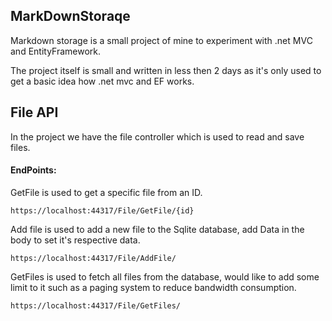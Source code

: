
## MarkDownStoraqe

Markdown storage is a small project of mine to experiment with .net MVC and EntityFramework.

The project itself is small and written in less then 2 days as it's only used to get a basic idea how .net mvc and EF works.

## File API

In the project we have the file controller which is used to read and save files.

#### EndPoints:
GetFile is used to get a specific file from an ID. 
```
https://localhost:44317/File/GetFile/{id}
```

Add file is used to add a new file to the Sqlite database, add Data in the body to set it's respective data.
```
https://localhost:44317/File/AddFile/
```

GetFiles is used to fetch all files from the database, would like to add some limit to it such as a paging system to reduce bandwidth consumption.
```
https://localhost:44317/File/GetFiles/
```